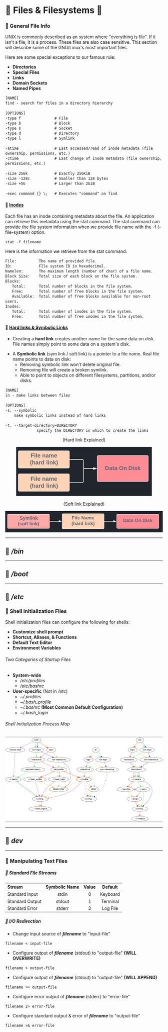 <!--Files-->
# :rainbow: Files & Filesystems :rainbow:

<!--General-->
### :cherries: General File Info
UNIX is commonly described as an system where "everything is file". If it isn't a file, it is a process. These files are also case sensitive. This section will describe some of the GNU/Linux's most important files.

Here are some special exceptions to our famous rule:
- **Directories**
- **Special Files**
- **Links**
- **Domain Sockets**
- **Named Pipes**

```
[NAME]
find - search for files in a directory hierarchy

[OPTIONS]
-type f               # File
-type b               # Block
-type s               # Socket
-type d               # Directory
-type l               # Symlink

-atime                # Last accessed/read of inode metadata (file ownership, permissions, etc.)
-ctime                # Last change of inode metadata (file ownership, permissions, etc.)

-size 256k            # Exactly 256KiB 
-size -128c           # Smaller than 128 bytes
-size +5G             # Larger than 2GiB

-exec command {} \;   # Executes "command" on find
```

<!-- Inodes -->
#### :small_blue_diamond: [Inodes](https://man7.org/linux/man-pages/man7/inode.7.html)
<p>Each file has an inode containing metadata about the file. An application can retrieve this metadata using the stat command. The stat command can provide the file system information when we provide file name with the -f (–file-system) option.</p>

```
stat -f filename
```
<p>Here is the information we retrieve from the stat command:</p>

<!-- stat command -->
```
File:          The name of provided file.
ID:            FIle system ID in hexadecimal.
Namelen:       The maximum length (number of char) of a file name.
Block Size:    Total size of each block on the file system.
Blocks:
   Total:      Total number of blocks in the file system.
   Free:       Total number of free blocks in the file system.
   Available:  Total number of free blocks available for non-root users.
Inodes:
   Total:      Total number of inodes in the file system.
   Free:       Total number of free inodes in the file system.
```
  <!-- Hard/Soft Links -->
#### :small_orange_diamond: [Hard links & Symbolic Links](https://linuxize.com/post/how-to-create-symbolic-links-in-linux-using-the-ln-command/)

<!-- Hard link -->

- Creating a **hard link** creates another name for the same data on disk. File names simply point to some data on a system's disk.

<!-- Symlink -->
- A **Symbolic link** (sym link / soft link) is a pointer to a file name. Real file name points to data on disk:
  - Removing symbolic link won't delete original file.
  - Removing file will create a broken symlink.
  - Able to point to objects on different filesystems, partitions, and/or disks.

```
[NAME]
ln - make links between files

[OPTIONS]
-s, --symbolic
    make symbolic links instead of hard links
    
-t, --target-directory=DIRECTORY
              specify the DIRECTORY in which to create the links
```
<!-- Hard/Soft Link Images -->
<p align="center">(Hard link Explained)</p>
<p align="center">
  <img src="../../../images/hardlink.png?raw=true" alt="initramfs image"/>
</p>
<p align="center">(Soft link Explained)</p>
<p align="center">
  <img src="../../../images/softlink.png?raw=true" alt="initramfs image"/>
</p>

___
## :radio_button: _/bin_

___
## :radio_button: _/boot_

___
## :radio_button: _/etc_
<!--Process_Types-->
### :small_blue_diamond: Shell Initialization Files

Shell initialization files can configure the following for shells:
- **Customize shell prompt**
- **Shortcut, Aliases, & Functions**
- **Default Text Editor**
- **Environment Variables**

###### Two Categories of Startup Files
- **System-wide**
  - _/etc/profiles_
  - _/etc/bashrc_
- **User-specific** (Not in _/etc_)
  - _~/.profiles_
  - _~/.bash_profile_
  - _~/.bashrc_ **(Most Common Default Configuration)**
  - _~/.bash_login_

###### Shell Initialization Process Map
<p align="center">
  <img src="images/shell.png?raw=true" alt="initramfs image"/>
</p>

___
## :pushpin: _dev_



<!--Manipulating-->
___
### :pear: Manipulating Text Files
##### :small_blue_diamond: Standard File Streams
Stream | Symbolic Name | Value | Default
:------ |:------:|:------:|:------:
Standard Input | stdin | 0 | Keyboard
Standard Output | stdout | 1 | Terminal
Standard Error | stderr | 2 | Log File

##### :small_orange_diamond: I/O Redirection
- Change input source of ***filename*** to "input-file"
```
filename < input-file
```
- Configure output of ***filename*** (stdout) to "output-file" **(WILL OVERWRITE)**
```
filename > output-file
```
- Configure output of ***filename*** (stdout) to "output-file" **(WILL APPEND)**
```
filename >> output-file
```
- Configure error output of ***filename*** (stderr) to "error-file"
```
filename 2> error-file
```
- Configure standard output & error of ***filename*** to "output-file"
```
filename >& error-file
```
